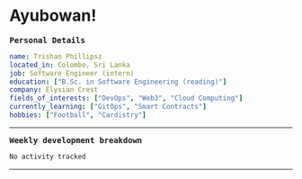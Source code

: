 # Ayubowan!

<samp> **Personal Details**</samp>

```yaml
name: Trishan Phillipsz
located_in: Colombo, Sri Lanka
job: Software Engineer (intern)
education: ["B.Sc. in Software Engineering (reading)"]
company: Elysian Crest
fields_of_interests: ["DevOps", "Web3", "Cloud Computing"]
currently_learning: ["GitOps", "Smart Contracts"]
hobbies: ["Football", "Cardistry"]
```

------

<samp> **Weekly development breakdown**</samp>

<!--START_SECTION:waka-->

```txt
No activity tracked
```

<!--END_SECTION:waka-->

---
